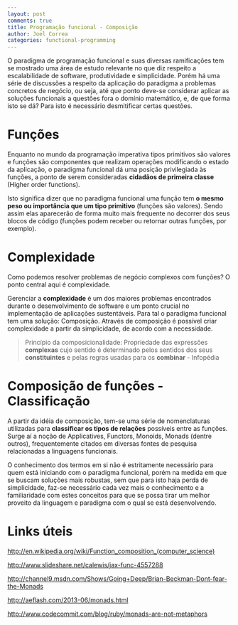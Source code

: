 ```yaml
---
layout: post
comments: true
title: Programação funcional - Composição
author: Joel Correa
categories: functional-programming
---
```


O paradigma de programação funcional e suas diversas ramificações tem se mostrado uma área de estudo relevante no que diz respeito a escalabilidade de software, produtividade e simplicidade. Porém há uma série de discussões a respeito da aplicação do paradigma a problemas concretos de negócio, ou seja, até que ponto deve-se considerar aplicar as soluções funcionais a questões fora o domínio matemático, e, de que forma isto se dá? Para isto é necessário desmitificar certas questões.

Funções
=========
Enquanto no mundo da programação imperativa tipos primitivos são valores e funções são componentes que realizam operações modificando o estado da aplicação, o paradigma funcional dá uma posição privilegiada às funções, a ponto de serem consideradas <b>cidadãos de primeira classe</b> (Higher order functions). 

Isto significa dizer que no paradigma funcional uma função tem <b>o mesmo peso ou importância que um tipo primitivo</b> (funções são valores). Sendo assim elas aparecerão de forma muito mais frequente no decorrer dos seus blocos de código (funções podem receber ou retornar outras funções, por exemplo).

Complexidade
=========
Como podemos resolver problemas de negócio complexos com funções? O ponto central aqui é complexidade.

Gerenciar a <b>complexidade</b> é um dos maiores problemas encontrados durante o desenvolvimento de software e um ponto crucial no implementação de aplicações sustentáveis. Para tal o paradigma funcional tem uma solução: Composição. Através de composição é possível criar complexidade a partir da simplicidade, de acordo com a necessidade.

<blockquote>
Princípio da composicionalidade: Propriedade das expressões <b>complexas</b> cujo sentido é determinado pelos sentidos dos seus <b>constituintes</b> e pelas regras usadas para os <b>combinar</b> - Infopédia 
</blockquote>

Composição de funções - Classificação
=========
A partir da idéia de composição, tem-se uma série de nomenclaturas utilizadas para <b>classificar os tipos de relações</b> possíveis entre as funções. Surge aí a noção de Applicatives, Functors, Monoids, Monads (dentre outros), frequentemente citados em diversas fontes de pesquisa relacionadas a linguagens funcionais. 

O conhecimento dos termos em si não é estritamente necessário para quem está iniciando com o paradigma funcional, porém na medida em que se buscam soluções mais robustas, sem que para isto haja perda de simplicidade, faz-se necessário cada vez mais o conhecimento e a familiaridade com estes conceitos para que se possa tirar um melhor proveito da linguagem e paradigma com o qual se está desenvolvendo.

Links úteis
=========
<a target="_blank" href="http://en.wikipedia.org/wiki/Function_composition_(computer_science)">http://en.wikipedia.org/wiki/Function_composition_(computer_science)</a>

<a target="_blank" href="">http://www.slideshare.net/calewis/jax-func-4557288</a>

<a target="_blank" href="">http://channel9.msdn.com/Shows/Going+Deep/Brian-Beckman-Dont-fear-the-Monads</a>

<a target="_blank" href="">http://aeflash.com/2013-06/monads.html</a>

<a target="_blank" href="">http://www.codecommit.com/blog/ruby/monads-are-not-metaphors</a>


